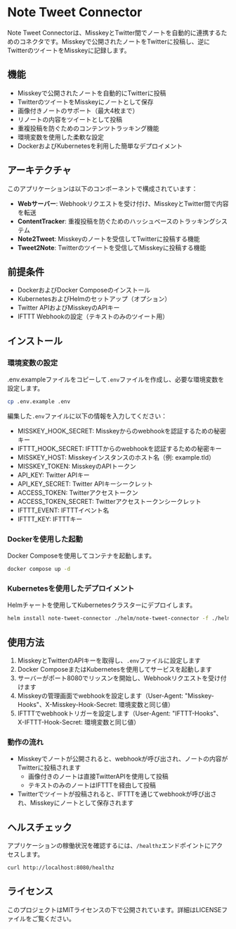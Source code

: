 # Note Tweet Connector

Note Tweet Connectorは、MisskeyとTwitter間でノートを自動的に連携するためのコネクタです。Misskeyで公開されたノートをTwitterに投稿し、逆にTwitterのツイートをMisskeyに記録します。

## 機能

- Misskeyで公開されたノートを自動的にTwitterに投稿
- TwitterのツイートをMisskeyにノートとして保存
- 画像付きノートのサポート（最大4枚まで）
- リノートの内容をツイートとして投稿
- 重複投稿を防ぐためのコンテンツトラッキング機能
- 環境変数を使用した柔軟な設定
- DockerおよびKubernetesを利用した簡単なデプロイメント

## アーキテクチャ

このアプリケーションは以下のコンポーネントで構成されています：

- **Webサーバー**: Webhookリクエストを受け付け、MisskeyとTwitter間で内容を転送
- **ContentTracker**: 重複投稿を防ぐためのハッシュベースのトラッキングシステム
- **Note2Tweet**: Misskeyのノートを受信してTwitterに投稿する機能
- **Tweet2Note**: Twitterのツイートを受信してMisskeyに投稿する機能

## 前提条件

- DockerおよびDocker Composeのインストール
- KubernetesおよびHelmのセットアップ（オプション）
- Twitter APIおよびMisskeyのAPIキー
- IFTTT Webhookの設定（テキストのみのツイート用）

## インストール

### 環境変数の設定

.env.exampleファイルをコピーして`.env`ファイルを作成し、必要な環境変数を設定します。

```bash
cp .env.example .env
```

編集した`.env`ファイルに以下の情報を入力してください：

- MISSKEY_HOOK_SECRET: Misskeyからのwebhookを認証するための秘密キー
- IFTTT_HOOK_SECRET: IFTTTからのwebhookを認証するための秘密キー
- MISSKEY_HOST: Misskeyインスタンスのホスト名（例: example.tld）
- MISSKEY_TOKEN: MisskeyのAPIトークン
- API_KEY: Twitter APIキー
- API_KEY_SECRET: Twitter APIキーシークレット
- ACCESS_TOKEN: Twitterアクセストークン
- ACCESS_TOKEN_SECRET: Twitterアクセストークンシークレット
- IFTTT_EVENT: IFTTTイベント名
- IFTTT_KEY: IFTTTキー

### Dockerを使用した起動

Docker Composeを使用してコンテナを起動します。

```bash
docker compose up -d
```

### Kubernetesを使用したデプロイメント

Helmチャートを使用してKubernetesクラスターにデプロイします。

```bash
helm install note-tweet-connector ./helm/note-tweet-connector -f ./helm/note-tweet-connector/values.yaml
```

## 使用方法

1. MisskeyとTwitterのAPIキーを取得し、`.env`ファイルに設定します
2. Docker ComposeまたはKubernetesを使用してサービスを起動します
3. サーバーがポート8080でリッスンを開始し、Webhookリクエストを受け付けます
4. Misskeyの管理画面でwebhookを設定します（User-Agent: "Misskey-Hooks"、X-Misskey-Hook-Secret: 環境変数と同じ値）
5. IFTTTでwebhookトリガーを設定します（User-Agent: "IFTTT-Hooks"、X-IFTTT-Hook-Secret: 環境変数と同じ値）

### 動作の流れ

- Misskeyでノートが公開されると、webhookが呼び出され、ノートの内容がTwitterに投稿されます
  - 画像付きのノートは直接TwitterAPIを使用して投稿
  - テキストのみのノートはIFTTTを経由して投稿
- Twitterでツイートが投稿されると、IFTTTを通じてwebhookが呼び出され、Misskeyにノートとして保存されます

## ヘルスチェック

アプリケーションの稼働状況を確認するには、`/healthz`エンドポイントにアクセスします。

```bash
curl http://localhost:8080/healthz
```

## ライセンス

このプロジェクトはMITライセンスの下で公開されています。詳細はLICENSEファイルをご覧ください。